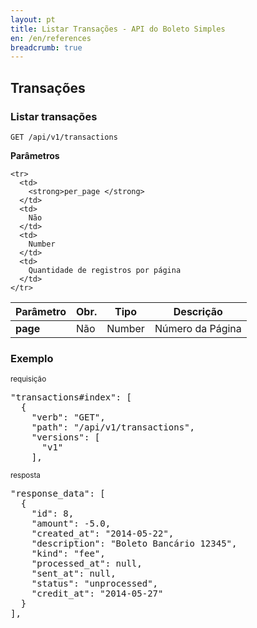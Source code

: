 ```yaml
---
layout: pt
title: Listar Transações - API do Boleto Simples
en: /en/references
breadcrumb: true
---
```


## Transações

### Listar transações
<code>GET /api/v1/transactions</code>


**Parâmetros**

<table class='table table-bordered'>
  <thead>
    <tr>
      <th>Parâmetro</th>
      <th data-container="body" data-toggle="tooltip" title="Obrigatório">Obr.</th>
      <th>Tipo</th>
      <th>Descrição</th>
    </tr>
  </thead>
  <tbody>
    <tr>
      <td>
        <strong>page </strong>
      </td>
      <td>
        Não
      </td>
      <td>
        Number
      </td>
      <td>
        Número da Página
      </td>
    </tr>

    <tr>
      <td>
        <strong>per_page </strong>
      </td>
      <td>
        Não
      </td>
      <td>
        Number
      </td>
      <td>
        Quantidade de registros por página
      </td>
    </tr>

  </tbody>
</table>

### Exemplo

<small>requisição</small>

<pre class="bash">"transactions#index": [
  {
    "verb": "GET",
    "path": "/api/v1/transactions",
    "versions": [
      "v1"
    ],
</pre>

<small>resposta</small>

<pre class="json">"response_data": [
  {
    "id": 8,
    "amount": -5.0,
    "created_at": "2014-05-22",
    "description": "Boleto Bancário 12345",
    "kind": "fee",
    "processed_at": null,
    "sent_at": null,
    "status": "unprocessed",
    "credit_at": "2014-05-27"
  }
],
</pre>
